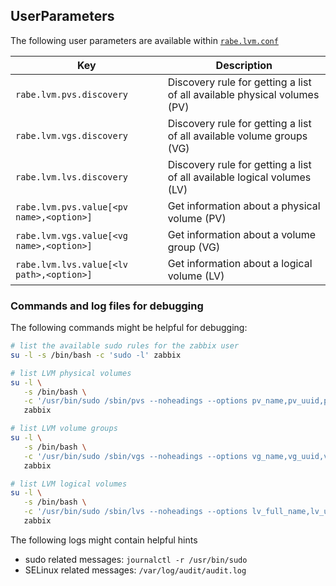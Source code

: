 ## UserParameters

The following user parameters are available within [`rabe.lvm.conf`](userparameters/rabe.lvm.conf)

| Key | Description |
| --- | ----------- |
| `rabe.lvm.pvs.discovery` | Discovery rule for getting a list of all available physical volumes (PV) |
| `rabe.lvm.vgs.discovery` | Discovery rule for getting a list of all available volume groups (VG) |
| `rabe.lvm.lvs.discovery` | Discovery rule for getting a list of all available logical volumes (LV) |
| `rabe.lvm.pvs.value[<pv name>,<option>]` | Get information about a physical volume (PV) |
| `rabe.lvm.vgs.value[<vg name>,<option>]` | Get information about a volume group (VG) |
| `rabe.lvm.lvs.value[<lv path>,<option>]` | Get information about a logical volume (LV) |

### Commands and log files for debugging
The following commands might be helpful for debugging:
```bash
# list the available sudo rules for the zabbix user
su -l -s /bin/bash -c 'sudo -l' zabbix

# list LVM physical volumes
su -l \
   -s /bin/bash \
   -c '/usr/bin/sudo /sbin/pvs --noheadings --options pv_name,pv_uuid,pv_fmt' \
   zabbix

# list LVM volume groups
su -l \
   -s /bin/bash \
   -c '/usr/bin/sudo /sbin/vgs --noheadings --options vg_name,vg_uuid,vg_fmt' \
   zabbix

# list LVM logical volumes
su -l \
   -s /bin/bash \
   -c '/usr/bin/sudo /sbin/lvs --noheadings --options lv_full_name,lv_uuid,segtype,lv_role,lv_name,vg_name,lv_path' \
   zabbix
```

The following logs might contain helpful hints
* sudo related messages: `journalctl -r /usr/bin/sudo`
* SELinux related messages: `/var/log/audit/audit.log`
